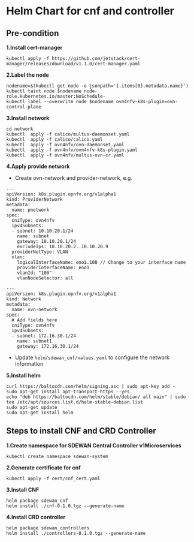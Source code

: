 # Helm Chart for cnf and controller

## Pre-condition
**1.Install cert-manager**
 
`kubectl apply -f https://github.com/jetstack/cert-manager/releases/download/v1.1.0/cert-manager.yaml`

**2.Label the node**

```
nodename=$(kubectl get node -o jsonpath='{.items[0].metadata.name}')
kubectl taint node $nodename node-role.kubernetes.io/master:NoSchedule-
kubectl label --overwrite node $nodename ovn4nfv-k8s-plugin=ovn-control-plane
```

**3.Install network**

```
cd network
kubectl  apply -f calico/multus-daemonset.yaml
kubectl  apply -f calico/calico.yaml
kubectl  apply -f ovn4nfv/ovn-daemonset.yaml
kubectl  apply -f ovn4nfv/ovn4nfv-k8s-plugin.yaml
kubectl  apply -f ovn4nfv/multus-ovn-cr.yaml 
```

**4.Apply provide network**

- Create ovn-network and provider-network, e.g.
```
---
apiVersion: k8s.plugin.opnfv.org/v1alpha1
kind: ProviderNetwork
metadata:
  name: pnetwork
spec:
  cniType: ovn4nfv
  ipv4Subnets:
  - subnet: 10.10.20.1/24
    name: subnet
    gateway: 10.10.20.1/24
    excludeIps: 10.10.20.2..10.10.20.9
  providerNetType: VLAN
  vlan:
    logicalInterfaceName: eno1.100 // Change to your interface name
    providerInterfaceName: eno1
    vlanId: "100"
    vlanNodeSelector: all

---
apiVersion: k8s.plugin.opnfv.org/v1alpha1
kind: Network
metadata:
  name: ovn-network
spec:
  # Add fields here
  cniType: ovn4nfv
  ipv4Subnets:
  - subnet: 172.16.30.1/24
    name: subnet1
    gateway: 172.16.30.1/24
```
- Update `helm/sdewan_cnf/values.yaml` to configure the network information

**5.Install helm**

```
curl https://baltocdn.com/helm/signing.asc | sudo apt-key add -
sudo apt-get install apt-transport-https --yes
echo "deb https://baltocdn.com/helm/stable/debian/ all main" | sudo tee /etc/apt/sources.list.d/helm-stable-debian.list
sudo apt-get update
sudo apt-get install helm
```

## Steps to install CNF and CRD Controller
**1.Create namespace for SDEWAN Central Controller v1Microservices**

`kubectl create namespace sdewan-system`
 
**2.Generate certificate for cnf**

`kubectl apply -f cert/cnf_cert.yaml`
 
**3.Install CNF**

```
helm package sdewan_cnf
helm install ./cnf-0.1.0.tgz --generate-name
```

**4.Install CRD controller**

```
helm package sdewan_controllers
helm install ./controllers-0.1.0.tgz --generate-name
```


